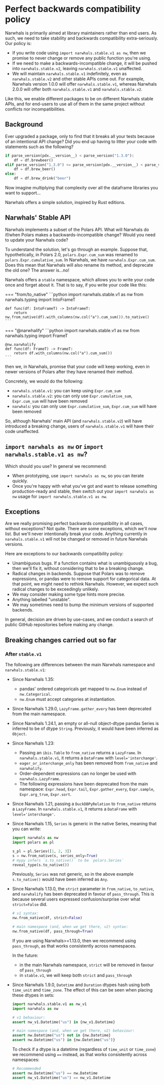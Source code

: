 # Perfect backwards compatibility policy

Narwhals is primarily aimed at library maintainers rather than end users. As such,
we need to take stability and backwards compatibility extra-seriously. Our policy is:

- If you write code using `import narwhals.stable.v1 as nw`, then we promise to
  never change or remove any public function you're using.
- If we need to make a backwards-incompatible change, it will be pushed into
  `narwhals.stable.v2`, leaving `narwhals.stable.v1` unaffected.
- We will maintain `narwhals.stable.v1` indefinitely, even as `narwhals.stable.v2` and other
  stable APIs come out. For example, Narwhals version 1.0.0 will offer
  `narwhals.stable.v1`, whereas Narwhals 2.0.0 will offer both `narwhals.stable.v1` and
  `narwhals.stable.v2`.

Like this, we enable different packages to be on different Narwhals stable APIs, and for
end-users to use all of them in the same project without conflicts nor
incompatibilities.

## Background

Ever upgraded a package, only to find that it breaks all your tests because of an intentional
API change? Did you end up having to litter your code with statements such as the following?

```python
if parse_version(pdx.__version__) < parse_version("1.3.0"):
    df = df.brewbeer()
elif parse_version("1.3.0") <= parse_version(pdx.__version__) < parse_version("1.5.0"):
    df = df.brew_beer()
else:
    df = df.brew_drink("beer")
```

Now imagine multiplying that complexity over all the dataframe libraries you want to support...

Narwhals offers a simple solution, inspired by Rust editions.

## Narwhals' Stable API

Narwhals implements a subset of the Polars API. What will Narwhals do if/when Polars makes
a backwards-incompatible change? Would you need to update your Narwhals code?

To understand the solution, let's go through an example. Suppose that, hypothetically, in Polars 2.0,
`polars.Expr.cum_sum` was renamed to `polars.Expr.cumulative_sum`. In Narwhals, we
have `narwhals.Expr.cum_sum`. Does this mean that Narwhals will also rename its method,
and deprecate the old one? The answer is...no!

Narwhals offers a `stable` namespace, which allows you to write your code once and forget about
it. That is to say, if you write your code like this:

=== "from/to_native"
    ```python
    import narwhals.stable.v1 as nw
    from narwhals.typing import IntoFrameT


    def func(df: IntoFrameT) -> IntoFrameT:
        return nw.from_native(df).with_columns(nw.col("a").cum_sum()).to_native()
    ```

=== "@narwhalify"
    ```python
    import narwhals.stable.v1 as nw
    from narwhals.typing import FrameT


    @nw.narwhalify
    def func(df: FrameT) -> FrameT:
        return df.with_columns(nw.col("a").cum_sum())
    ```

then we, in Narwhals, promise that your code will keep working, even in newer versions of Polars
after they have renamed their method.

Concretely, we would do the following:

- `narwhals.stable.v1`: you can keep using `Expr.cum_sum`
- `narwhals.stable.v2`: you can only use `Expr.cumulative_sum`, `Expr.cum_sum` will have been removed
- `narwhals`:  you can only use `Expr.cumulative_sum`, `Expr.cum_sum` will have been removed

So, although Narwhals' main API (and `narwhals.stable.v2`) will have introduced a breaking change,
users of `narwhals.stable.v1` will have their code unaffected.

## `import narwhals as nw` or `import narwhals.stable.v1 as nw`?

Which should you use? In general we recommend:

- When prototyping, use `import narwhals as nw`, so you can iterate quickly.
- Once you're happy with what you've got and want to release something production-ready and stable,
  then switch out your `import narwhals as nw` usage for `import narwhals.stable.v1 as nw`.

## Exceptions

Are we really promising perfect backwards compatibility in all cases, without exceptions? Not quite.
There are some exceptions, which we'll now list. But we'll never intentionally break your code.
Anything currently in `narwhals.stable.v1` will not be changed or removed in future Narwhals versions.

Here are exceptions to our backwards compatibility policy:

- Unambiguous bugs. If a function contains what is unambiguously a bug, then we'll fix it, without
  considering that to be a breaking change.
- Radical changes in backends. Suppose that Polars was to remove
  expressions, or pandas were to remove support for categorical data. At that point, we might
  need to rethink Narwhals. However, we expect such radical changes to be exceedingly unlikely.
- We may consider making some type hints more precise.
- Anything labelled "unstable".
- We may sometimes need to bump the minimum versions of supported backends.

In general, decision are driven by use-cases, and we conduct a search of public GitHub repositories
before making any change.

## Breaking changes carried out so far

### After `stable.v1`

The following are differences between the main Narwhals namespace and `narwhals.stable.v1`:

- Since Narwhals 1.35:

  - pandas' ordered categoricals get mapped to `nw.Enum` instead of `nw.Categorical`.
  - `nw.Enum` must accept categories at instantiation.

- Since Narwhals 1.29.0, `LazyFrame.gather_every` has been deprecated from the main namespace.

- Since Narwhals 1.24.1, an empty or all-null object-dtype pandas Series is inferred to
  be of dtype `String`. Previously, it would have been inferred as `Object`.

- Since Narwhals 1.23:

    - Passing an `ibis.Table` to `from_native` returns a `LazyFrame`. In
      `narwhals.stable.v1`, it returns a `DataFrame` with `level='interchange'`.
    - `eager_or_interchange_only` has been removed from `from_native` and `narwhalify`.
    - Order-dependent expressions can no longer be used with `narwhals.LazyFrame`.
    - The following expressions have been deprecated from the main namespace: `Expr.head`,
      `Expr.tail`, `Expr.gather_every`, `Expr.sample`, `Expr.arg_true`, `Expr.sort`.

- Since Narwhals 1.21, passing a `DuckDBPyRelation` to `from_native` returns a `LazyFrame`. In
  `narwhals.stable.v1`, it returns a `DataFrame` with `level='interchange'`.

- Since Narwhals 1.15, `Series` is generic in the native Series, meaning that you can
  write:
  ```python
  import narwhals as nw
  import polars as pl

  s_pl = pl.Series([1, 2, 3])
  s = nw.from_native(s, series_only=True)
  # mypy infers `s.to_native()` to be `polars.Series`
  reveal_type(s.to_native())
  ```
  Previously, `Series` was not generic, so in the above example
  `s.to_native()` would have been inferred as `Any`.

- Since Narwhals 1.13.0, the `strict` parameter in `from_native`, `to_native`, and `narwhalify`
    has been deprecated in favour of `pass_through`. This is because several users expressed
    confusion/surprise over what `strict=False` did.
    ```python
    # v1 syntax:
    nw.from_native(df, strict=False)

    # main namespace (and, when we get there, v2) syntax:
    nw.from_native(df, pass_through=True)
    ```
    If you are using Narwhals>=1.13.0, then we recommend using `pass_through`, as that
    works consistently across namespaces.

    In the future:

    - in the main Narwhals namespace, `strict` will be removed in favour of `pass_through`
    - in `stable.v1`, we will keep both `strict` and `pass_through`

- Since Narwhals 1.9.0, `Datetime` and `Duration` dtypes hash using both `time_unit` and
    `time_zone`.
    The effect of this can be seen when placing these dtypes in sets:

    ```python exec="1" source="above" session="backcompat"
    import narwhals.stable.v1 as nw_v1
    import narwhals as nw

    # v1 behaviour:
    assert nw_v1.Datetime("us") in {nw_v1.Datetime}

    # main namespace (and, when we get there, v2) behaviour:
    assert nw.Datetime("us") not in {nw.Datetime}
    assert nw.Datetime("us") in {nw.Datetime("us")}
    ```

    To check if a dtype is a datetime (regardless of `time_unit` or `time_zone`)
    we recommend using `==` instead, as that works consistently
    across namespaces:

    ```python exec="1" source="above" session="backcompat"
    # Recommended
    assert nw.Datetime("us") == nw.Datetime
    assert nw_v1.Datetime("us") == nw_v1.Datetime
    ```
